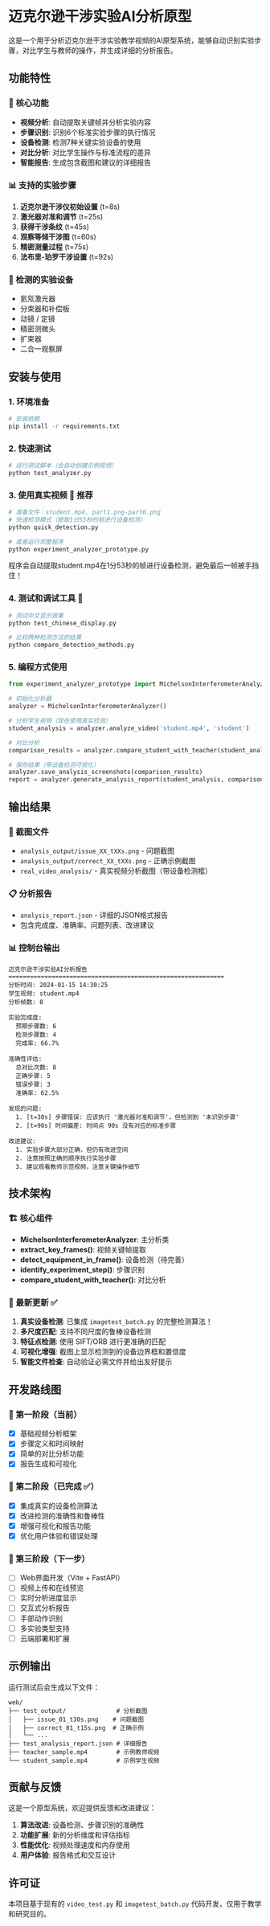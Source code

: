 # 迈克尔逊干涉实验AI分析原型

这是一个用于分析迈克尔逊干涉实验教学视频的AI原型系统，能够自动识别实验步骤，对比学生与教师的操作，并生成详细的分析报告。

## 功能特性

### 🎯 核心功能
- **视频分析**: 自动提取关键帧并分析实验内容
- **步骤识别**: 识别6个标准实验步骤的执行情况
- **设备检测**: 检测7种关键实验设备的使用
- **对比分析**: 对比学生操作与标准流程的差异
- **智能报告**: 生成包含截图和建议的详细报告

### 📊 支持的实验步骤
1. **迈克尔逊干涉仪初始设置** (t=8s)
2. **激光器对准和调节** (t=25s)  
3. **获得干涉条纹** (t=45s)
4. **观察等倾干涉图** (t=60s)
5. **精密测量过程** (t=75s)
6. **法布里-珀罗干涉设置** (t=92s)

### 🔬 检测的实验设备
- 氦氖激光器
- 分束器和补偿板
- 动镜 / 定镜
- 精密测微头
- 扩束器
- 二合一观察屏

## 安装与使用

### 1. 环境准备
```bash
# 安装依赖
pip install -r requirements.txt
```

### 2. 快速测试
```bash
# 运行测试脚本（会自动创建示例视频）
python test_analyzer.py
```

### 3. 使用真实视频 🎯 **推荐**
```bash
# 准备文件：student.mp4, part1.png-part6.png
# 快速检测模式（提取1分53秒的帧进行设备检测）
python quick_detection.py

# 或者运行完整程序
python experiment_analyzer_prototype.py
```

程序会自动提取student.mp4在1分53秒的帧进行设备检测，避免最后一帧被手挡住！

### 4. 测试和调试工具 🔧
```bash
# 测试中文显示效果
python test_chinese_display.py

# 比较两种检测方法的结果
python compare_detection_methods.py
```

### 5. 编程方式使用
```python
from experiment_analyzer_prototype import MichelsonInterferometerAnalyzer

# 初始化分析器
analyzer = MichelsonInterferometerAnalyzer()

# 分析学生视频（现在使用真实检测）
student_analysis = analyzer.analyze_video('student.mp4', 'student')

# 对比分析
comparison_results = analyzer.compare_student_with_teacher(student_analysis)

# 保存结果（带设备检测可视化）
analyzer.save_analysis_screenshots(comparison_results)
report = analyzer.generate_analysis_report(student_analysis, comparison_results)
```

## 输出结果

### 📸 截图文件
- `analysis_output/issue_XX_tXXs.png` - 问题截图
- `analysis_output/correct_XX_tXXs.png` - 正确示例截图
- `real_video_analysis/` - 真实视频分析截图（带设备检测框）

### 📋 分析报告
- `analysis_report.json` - 详细的JSON格式报告
- 包含完成度、准确率、问题列表、改进建议

### 📊 控制台输出
```
迈克尔逊干涉实验AI分析报告
============================================================
分析时间: 2024-01-15 14:30:25
学生视频: student.mp4
分析帧数: 8

实验完成度:
  预期步骤数: 6
  检测步骤数: 4
  完成率: 66.7%

准确性评估:
  总对比次数: 8
  正确步骤: 5
  错误步骤: 3
  准确率: 62.5%

发现的问题:
  1. [t=30s] 步骤错误: 应该执行 '激光器对准和调节'，但检测到 '未识别步骤'
  2. [t=90s] 时间偏差: 时间点 90s 没有对应的标准步骤

改进建议:
  1. 实验步骤大部分正确，但仍有改进空间
  2. 注意按照正确的顺序执行实验步骤
  3. 建议观看教师示范视频，注意关键操作细节
```

## 技术架构

### 🏗️ 核心组件
- **MichelsonInterferometerAnalyzer**: 主分析类
- **extract_key_frames()**: 视频关键帧提取
- **detect_equipment_in_frame()**: 设备检测（待完善）
- **identify_experiment_step()**: 步骤识别
- **compare_student_with_teacher()**: 对比分析

### 🔧 最新更新 ✅
1. **真实设备检测**: 已集成 `imagetest_batch.py` 的完整检测算法！
2. **多尺度匹配**: 支持不同尺度的鲁棒设备检测
3. **特征点检测**: 使用 SIFT/ORB 进行更准确的匹配
4. **可视化增强**: 截图上显示检测到的设备边界框和置信度
5. **智能文件检查**: 自动验证必需文件并给出友好提示

## 开发路线图

### 🚀 第一阶段（当前）
- [x] 基础视频分析框架
- [x] 步骤定义和时间映射
- [x] 简单的对比分析功能
- [x] 报告生成和可视化

### 🎯 第二阶段（已完成 ✅）
- [x] 集成真实的设备检测算法
- [x] 改进检测的准确性和鲁棒性  
- [x] 增强可视化和报告功能
- [x] 优化用户体验和错误处理

### 🌟 第三阶段（下一步）
- [ ] Web界面开发（Vite + FastAPI）
- [ ] 视频上传和在线预览
- [ ] 实时分析进度显示  
- [ ] 交互式分析报告
- [ ] 手部动作识别
- [ ] 多实验类型支持
- [ ] 云端部署和扩展

## 示例输出

运行测试后会生成以下文件：
```
web/
├── test_output/              # 分析截图
│   ├── issue_01_t30s.png    # 问题截图
│   ├── correct_01_t15s.png  # 正确示例
│   └── ...
├── test_analysis_report.json # 详细报告
├── teacher_sample.mp4        # 示例教师视频
└── student_sample.mp4        # 示例学生视频
```

## 贡献与反馈

这是一个原型系统，欢迎提供反馈和改进建议：

1. **算法改进**: 设备检测、步骤识别的准确性
2. **功能扩展**: 新的分析维度和评估指标  
3. **性能优化**: 视频处理速度和内存使用
4. **用户体验**: 报告格式和交互设计

## 许可证

本项目基于现有的 `video_test.py` 和 `imagetest_batch.py` 代码开发，仅用于教学和研究目的。
